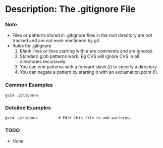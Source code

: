 # Description: The .gitignore File

### Note
* Files or patterns stored in .gitignore files in the root directory are not tracked and are not even mentioned by git.
* Rules for .gitignore
    1. Blank lines or lines starting with # are comments and are ignored.
    2. Standard glob patterns work. Eg CVS will ignore CVS in all directories recursively.
    3. You can end patterns with a forward slash (/) to specify a directory.
    4. You can negate a pattern by starting it with an exclamation point (!).

### Common Examples
```
gvim .gitignore
```

### Detailed Examples
```
gvim .gitignore         # Edit this file to add patterns.
```

### TODO
* None
